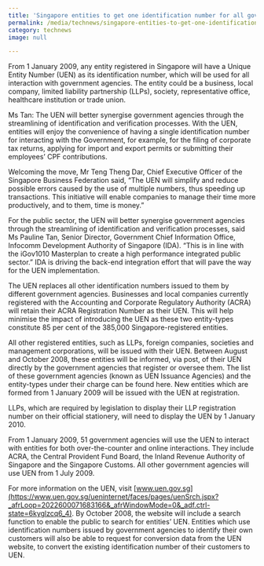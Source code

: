 ```yaml
---
title: 'Singapore entities to get one identification number for all government interaction'
permalink: /media/technews/singapore-entities-to-get-one-identification-number-for-all-government-interaction
category: technews
image: null

---
```



From 1 January 2009, any entity registered in Singapore will have a Unique Entity Number (UEN) as its identification number, which will be used for all interaction with government agencies. The entity could be a business, local company, limited liability partnership (LLPs), society, representative office, healthcare institution or trade union.

Ms Tan: The UEN will better synergise government agencies through the streamlining of identification and verification processes.
With the UEN, entities will enjoy the convenience of having a single identification number for interacting with the Government, for example, for the filing of corporate tax returns, applying for import and export permits or submitting their employees’ CPF contributions.

Welcoming the move, Mr Teng Theng Dar, Chief Executive Officer of the Singapore Business Federation said, “The UEN will simplify and reduce possible errors caused by the use of multiple numbers, thus speeding up transactions. This initiative will enable companies to manage their time more productively, and to them, time is money.”

For the public sector, the UEN will better synergise government agencies through the streamlining of identification and verification processes, said Ms Pauline Tan, Senior Director, Government Chief Information Office, Infocomm Development Authority of Singapore (IDA). “This is in line with the iGov1010 Masterplan to create a high performance integrated public sector.” IDA is driving the back-end integration effort that will pave the way for the UEN implementation.

The UEN replaces all other identification numbers issued to them by different government agencies. Businesses and local companies currently registered with the Accounting and Corporate Regulatory Authority (ACRA) will retain their ACRA Registration Number as their UEN. This will help minimise the impact of introducing the UEN as these two entity-types constitute 85 per cent of the 385,000 Singapore-registered entities.

All other registered entities, such as LLPs, foreign companies, societies and management corporations, will be issued with their UEN. Between August and October 2008, these entities will be informed, via post, of their UEN directly by the government agencies that register or oversee them. The list of these government agencies (known as UEN Issuance Agencies) and the entity-types under their charge can be found here. New entities which are formed from 1 January 2009 will be issued with the UEN at registration.

LLPs, which are required by legislation to display their LLP registration number on their official stationery, will need to display the UEN by 1 January 2010.

From 1 January 2009, 51 government agencies will use the UEN to interact with entities for both over-the-counter and online interactions. They include ACRA, the Central Provident Fund Board, the Inland Revenue Authority of Singapore and the Singapore Customs. All other government agencies will use UEN from 1 July 2009.

For more information on the UEN, visit [www.uen.gov.sg](https://www.uen.gov.sg/ueninternet/faces/pages/uenSrch.jspx?_afrLoop=2022600071683166&_afrWindowMode=0&_adf.ctrl-state=6kyglzcq6_4). By October 2008, the website will include a search function to enable the public to search for entities’ UEN. Entities which use identification numbers issued by government agencies to identify their own customers will also be able to request for conversion data from the UEN website, to convert the existing identification number of their customers to UEN.
